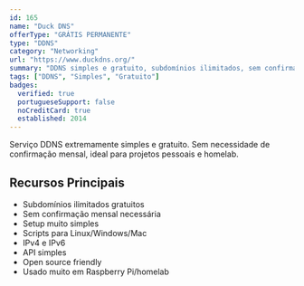 ```yaml
---
id: 165
name: "Duck DNS"
offerType: "GRÁTIS PERMANENTE"
type: "DDNS"
category: "Networking"
url: "https://www.duckdns.org/"
summary: "DDNS simples e gratuito, subdomínios ilimitados, sem confirmação."
tags: ["DDNS", "Simples", "Gratuito"]
badges:
  verified: true
  portugueseSupport: false
  noCreditCard: true
  established: 2014
---
```


Serviço DDNS extremamente simples e gratuito. Sem necessidade de confirmação mensal, ideal para projetos pessoais e homelab.

## Recursos Principais

- Subdomínios ilimitados gratuitos
- Sem confirmação mensal necessária
- Setup muito simples
- Scripts para Linux/Windows/Mac
- IPv4 e IPv6
- API simples
- Open source friendly
- Usado muito em Raspberry Pi/homelab
